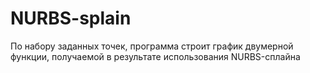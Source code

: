 # NURBS-splain
По набору заданных точек, программа строит график двумерной функции, получаемой в результате использования NURBS-сплайна
